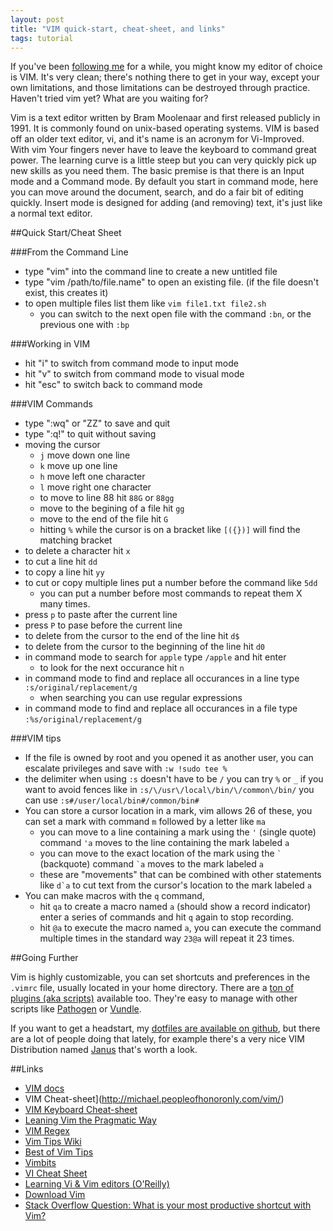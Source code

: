 ```yaml
---
layout: post
title: "VIM quick-start, cheat-sheet, and links"
tags: tutorial
---
```


If you've been [following me](http://twitter.com/jkirchartz) for a while, you might know my editor of choice is VIM.
It's very clean; there's nothing there to get in your way, except your own limitations, and those limitations can be
destroyed through practice. Haven't tried vim yet? What are you waiting for?

Vim is a text editor written by Bram Moolenaar and first released publicly in 1991. 
It is commonly found on unix-based operating systems. 
VIM is based off an older text editor, vi, and it's name is an acronym for Vi-Improved.
With vim Your fingers never have to leave the keyboard to command great power. The learning curve is a little steep but you can very quickly pick up new skills as you need them. The basic premise is that there is an Input mode
and a Command mode. By default you start in command mode, here you can move around the document, search, and do a fair bit of editing quickly. Insert mode is designed for adding (and removing) text, it's just like a normal text
editor.

##Quick Start/Cheat Sheet

###From the Command Line

* type "vim" into the command line to create a new untitled file
* type "vim /path/to/file.name" to open an existing file. (if the file doesn't exist, this creates it)
* to open multiple files list them like `vim file1.txt file2.sh`
    * you can switch to the next open file with the command `:bn`, or the previous one with `:bp`

###Working in VIM

* hit "i" to switch from command mode to input mode
* hit "v" to switch from command mode to visual mode
* hit "esc" to switch back to command mode

###VIM Commands

* type ":wq" or "ZZ" to save and quit
* type ":q!" to quit without saving
* moving the cursor
    * `j` move down one line
    * `k` move up one line
    * `h` move left one character
    * `l` move right one character
    * to move to line 88 hit `88G` or `88gg`
    * move to the begining of a file hit `gg`
    * move to the end of the file hit `G`
    * hitting `%` while the cursor is on a bracket like `[({})]` will find the matching bracket
* to delete a character hit `x`
* to cut a line hit `dd`
* to copy a line hit `yy`
* to cut or copy multiple lines put a number before the command like `5dd`
    * you can put a number before most commands to repeat them X many times.
* press `p` to paste after the current line
* press `P` to pase before the current line
* to delete from the cursor to the end of the line hit `d$`
* to delete from the cursor to the beginning of the line hit `d0`
* in command mode to search for `apple` type `/apple` and hit enter
    * to look for the next occurance hit `n`
* in command mode to find and replace all occurances in a line type `:s/original/replacement/g`
    * when searching you can use regular expressions
* in command mode to find and replace all occurances in a file type `:%s/original/replacement/g`


###VIM tips

* If the file is owned by root and you opened it as another user, you can escalate privileges and save with `:w !sudo tee %`
* the delimiter when using `:s` doesn't have to be `/` you can try `%` or `_` if you want to avoid fences like in `:s/\/usr\/local\/bin/\/common\/bin/` you can use `:s#/user/local/bin#/common/bin#`
* You can store a cursor location in a mark, vim allows 26 of these, you can set a mark with command `m` followed by a letter like `ma`
    * you can move to a line containing a mark using the `'` (single quote) command `'a` moves to the line containing the mark labeled `a`
    * you can move to the exact location of the mark using the `` ` `` (backquote) command `` `a `` moves to the mark labeled `a`
    * these are "movements" that can be combined with other statements like `` d`a `` to cut text from the cursor's location to the mark labeled `a`
* You can make macros with the `q` command, 
    * hit `qa` to create a macro named `a` (should show a record indicator) enter a series of commands and  hit `q` again to stop recording.
    * hit `@a` to execute the macro named `a`, you can execute the command multiple times in the standard way `23@a` will repeat it 23 times.

##Going Further

Vim is highly customizable, you can set shortcuts and preferences in the `.vimrc` file, usually located in your home directory.
There are a [ton of plugins (aka scripts)](http://www.vim.org/scripts/) available too. They're easy to manage with other scripts
like [Pathogen](https://github.com/tpope/vim-pathogen) or [Vundle](https://github.com/gmarik/vundle). 

If you want to get a headstart, my [dotfiles are available on github](https://github.com/jkirchartz/dotfiles), but there are a lot of people 
doing that lately, for example there's a very nice VIM Distribution named [Janus](https://github.com/carlhuda/janus) that's worth a look.

##Links

* [VIM docs](http://www.vim.org/docs.php)
* VIM Cheat-sheet](http://michael.peopleofhonoronly.com/vim/)
* [VIM Keyboard Cheat-sheet](http://walking-without-crutches.heroku.com/image/images/vi-vim-cheat-sheet.png)
* [Leaning Vim the Pragmatic Way](http://jrmiii.com/2009/03/06/learning-vim-the-pragmatic-way.html)
* [VIM Regex](http://vimregex.com/)
* [Vim Tips Wiki](http://vim.wikia.com/wiki/Vim_Tips_Wiki)
* [Best of Vim Tips](http://zzapper.co.uk/vimtips.html)
* [Vimbits](http://vimbits.com/)
* [VI Cheat Sheet](http://www.lagmonster.org/docs/vi.html)
* [Learning Vi & Vim editors (O'Reilly)](http://www.amazon.com/gp/product/059652983X)
* [Download Vim](http://www.vim.org/download.php)
* [Stack Overflow Question: What is your most productive shortcut with Vim?](http://stackoverflow.com/questions/1218390/what-is-your-most-productive-shortcut-with-vim/1220118)

